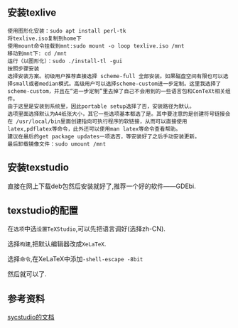 ## 安装texlive

```
使用图形化安装：sudo apt install perl-tk
将texlive.iso复制到home下
使用mount命令挂载到mnt:sudo mount -o loop texlive.iso /mnt
移动到mnt下: cd /mnt
运行（以图形化）：sudo ./install-tl -gui
按照步骤安装
选择安装方案。初级用户推荐直接选择 scheme-full 全部安装。如果磁盘空间有限也可以选择small或者median模式。高级用户可以选择scheme-custom进一步定制。这里我选择了scheme-custom，并且在“进一步定制”里去掉了自己不会用到的一些语言包和ConTeXt相关组件。
由于这里是安装到系统里，因此portable setup选择了否，安装路径为默认。
选项里面选择默认为A4纸张大小，其它一些选项基本都选了是。其中要注意的是创建符号链接会在 /usr/local/bin里面创建指向可执行程序的软链接，从而可以直接使用latex,pdflatex等命令，此外还可以使用man latex等命令查看帮助。
建议在最后的get package updates一项选否，等安装好了之后手动安装更新。
最后卸载镜像文件：sudo umount /mnt
```

## 安装texstudio
直接在网上下载deb包然后安装就好了,推荐一个好的软件——GDEbi.

## texstudio的配置
在`选项`中选`设置TeXStudio`,可以先把语言调好(选择zh-CN).

选择`构建`,把默认编辑器改成`XeLaTeX`.

选择`命令`,在XeLaTeX中添加`-shell-escape -8bit`

然后就可以了.

## 参考资料
[sycstudio的文档](https://github.com/SYCstudio/Vnote/blob/master/oi/%E5%85%B6%E5%AE%83/Ubuntu%E6%93%8D%E4%BD%9C%E8%AE%B0%E5%BD%95.md#%E4%B8%BB%E4%BD%93%E5%AE%89%E8%A3%85)
